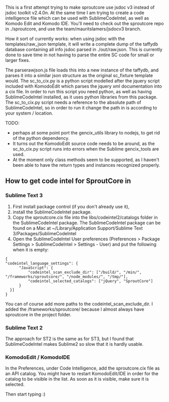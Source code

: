This is a first attempt trying to make sproutcore use jsdoc v3 instead of jsdoc toolkit v2.4.0n.
At the same time I am trying to create a code intelligence file which can be used with SublimeCodeIntel,
as well as Komodo Edit and Komodo IDE.
You'll need to check out the sproutcore repo in ./sproutcore, and use the team/mauritslamers/jsdocv3 branch.

How it sort of currently works: when using jsdoc with the templates/raw_json template, it will write a complete dump of
the taffydb database containing all info jsdoc parsed in ./out/raw.json.
This is currently done to save time in not having to parse the entire SC code for small or larger fixes.

The parserawjson.js file loads this into a new instance of the taffydb, and parses it into a similar json structure as the original sc_fixture template would.
The sc_to_cix.py is a python script modelled after the jquery script included with KomodoEdit which parses the jquery xml documentation into a cix file. In order to run this script you need python, as well as having SublimeCodeIntel installed, as it uses python libraries from this package. The sc_to_cix.py script needs a reference to the absolute path of SublimeCodeIntel, so in order to run it change the path in is according to your system / location.

TODO:
- perhaps at some point port the gencix_utils library to nodejs, to get rid of the python dependency.
- It turns out the KomodoEdit source code needs to be around, as the sc_to_cix.py script runs into errors
  when the Sublime gencix_tools are used.
- At the moment only class methods seem to be supported, as I haven't been able to have the return types
and instances recognized properly.

## How to get code intel for SproutCore in

### Sublime Text 3

1. First install package control (if you don't already use it),
2. install the SublimeCodeIntel package.
3. Copy the sproutcore.cix file into the libs/codeintel2/catalogs folder in the SublimeCodeIntel package.
   The SublimeCodeIntel package can be found on a Mac at
   ~/Library/Application Support/Sublime Text 3/Packages/SublimeCodeIntel
4. Open the SublimeCodeIntel User preferences (Preferences > Package Settings > SublimeCodeIntel > Settings - User) and
  put the following when it is empty:
  ```
{
  "codeintel_language_settings": {
        "JavaScript": {
            "codeintel_scan_exclude_dir": ["/build/", "/min/", "/frameworks/sproutcore/", "/node_modules/", "/tmp/"],
            "codeintel_selected_catalogs": ["jQuery", "SproutCore"]
        }
    }]
}
  ```
You can of course add more paths to the codeintel_scan_exclude_dir.
I added the /frameworks/sproutcore/ because I almost always have sproutcore in the project folder.

### Sublime Text 2

The approach for ST2 is the same as for ST3, but I found that SublimeCodeIntel makes Sublime2
so slow that it is hardly usable.

### KomodoEdit / KomodoIDE

In the Preferences, under Code Intelligence, add the sproutcore.cix file as an API catalog. You might
have to restart KomodoEdit/IDE in order for the catalog to be visible in the list. As soon as it is visible,
make sure it is selected.


Then start typing :)
